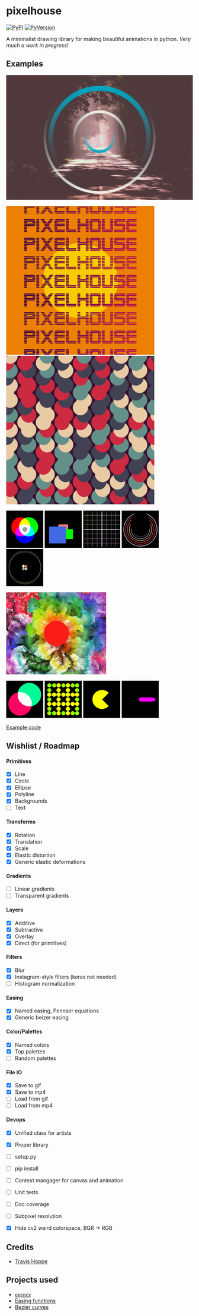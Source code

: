 # pixelhouse

[![PyPI](https://img.shields.io/pypi/v/pixelhouse.svg)](https://pypi.python.org/pypi/pixelhouse)
[![PyVersion](https://img.shields.io/pypi/pyversions/pixelhouse.svg)](https://img.shields.io/pypi/pyversions/pixelhouse.svg)


A minimalist drawing library for making beautiful animations in python.
_Very much a work in progress!_

## Examples

![](examples/teyleen_unknown.jpg)

![](examples/logo.png)
![](examples/circle_lines.png)

![](examples/simple_circles.png)
![](examples/simple_rectangle.png)
![](examples/simple_lines.png)
![](examples/teyleen_982.png)
![](examples/teyleen_116.png)

![](examples/instafilters_from_file.png)

![](examples/moving_circles.gif)
![](examples/checkerboard.gif)
![](examples/pacman.gif)
![](examples/timer.gif)


[Example code](generate_demos.py)

## Wishlist / Roadmap

#### Primitives 
+ [x] Line
+ [x] Circle
+ [x] Ellipse
+ [x] Polyline
+ [x] Backgrounds
+ [ ] Text

#### Transforms
+ [x] Rotation
+ [x] Translation
+ [x] Scale
+ [x] Elastic distortion
+ [x] Generic elastic deformations

#### Gradients
+ [ ] Linear gradients
+ [ ] Transparent gradients

#### Layers
+ [x] Additive
+ [x] Subtractive
+ [x] Overlay
+ [x] Direct (for primitives)

#### Filters
+ [x] Blur
+ [x] Instagram-style filters (keras not needed)
+ [ ] Histogram normalization

#### Easing
+ [x] Named easing, Pennser equations
+ [x] Generic beizer easing

#### Color/Palettes
+ [x] Named colors
+ [x] Top palettes
+ [ ] Random palettes

#### File IO
+ [x] Save to gif
+ [x] Save to mp4 
+ [ ] Load from gif
+ [ ] Load from mp4

#### Devops
+ [x] Unified class for artists
+ [x] Proper library
+ [ ] setup.py
+ [ ] pip install
+ [ ] Context mangager for canvas and animation
+ [ ] Unit tests
+ [ ] Doc coverage
+ [ ] Subpixel resolution
+ [x] Hide cv2 weird colorspace, BGR -> RGB


## Credits

+ [Travis Hoppe](https://twitter.com/metasemantic?lang=en)

## Projects used 

+ [`opencv`](https://opencv.org/)
+ [Easing functions](https://github.com/semitable/easing-functions)
+ [Bezier curves](https://github.com/reptillicus/Bezier)
